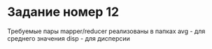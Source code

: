 # Задание номер 12

Требуемые пары mapper/reducer реализованы в папках
avg - для среднего значения
disp - для дисперсии
